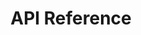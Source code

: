 ---
title: API Reference

language_tabs: # must be one of https://git.io/vQNgJ
  - shell

toc_footers:
  - <a href='#'>Sign Up for a Developer Key</a>

includes:
  - introduction
  - organization
  - channel
  - ingest_point
  - release_notes

search: true
---